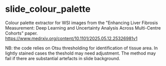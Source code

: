 # slide_colour_palette
Colour palette extractor for WSI images from the "Enhancing Liver Fibrosis Measurement: Deep Learning and Uncertainty Analysis Across Multi-Centre Cohorts" paper.
https://www.medrxiv.org/content/10.1101/2025.05.12.25326981v1

NB: the code relies on Otsu thresholding for identification of tissue area.
In lightly stained cases the theshold may need adjustment.
The method may fail if there are substantial artefacts in slide background.
